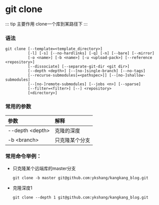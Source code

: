 # git clone

::: tip 主要作用
clone一个库到某路径下
:::

### 语法

```git
git clone [--template=<template_directory>]
          [-l] [-s] [--no-hardlinks] [-q] [-n] [--bare] [--mirror]
          [-o <name>] [-b <name>] [-u <upload-pack>] [--reference <repository>]
          [--dissociate] [--separate-git-dir <git dir>]
          [--depth <depth>] [--[no-]single-branch] [--no-tags]
          [--recurse-submodules[=<pathspec>]] [--[no-]shallow-submodules]
          [--[no-]remote-submodules] [--jobs <n>] [--sparse]
          [--filter=<filter>] [--] <repository>
          [<directory>]
```

### 常用的参数

| 参数                | 解释      |
|:----------------- |:------- |
| --depth \<depth\> | 克隆的深度   |
| -b \<branch\>     | 只克隆某个分支 |

### 常用命令举例：

- 只克隆某个远端库的master分支
  
  ```git
  git clone -b master git@github.com:ykshang/kangkang_blog.git
  ```

- 克隆深度1
  
  ```git
  git clone --depth 1 git@github.com:ykshang/kangkang_blog.git
  ```
